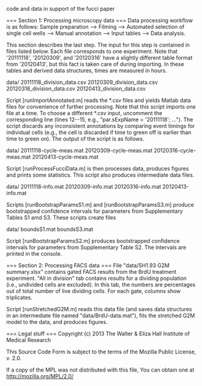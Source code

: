code and data in support of the fucci paper

=== Section 1: Processing microscopy data ===
Data processing workflow is as follows: Sample preparation --> Filming --> Automated selection of single cell wells --> Manual annotation --> Input tables --> Data analysis.

This section describes the last step. The input for this step is contained in files listed below. Each file corresponds to one experiment. Note that '20111118', '20120309', and '20120316' have a slightly different table format from '20120413', but this fact is taken care of during importing. In these tables and derived data structures, times are measured in hours.

data/
20111118_division_data.csv
20120309_division_data.csv
20120316_division_data.csv
20120413_division_data.csv


Script [runImportAnnotated.m] reads the *.csv files and yields Matlab data files for convenience of further processing. Note that this script imports one file at a time. To choose a different *.csv input, uncomment the corresponding line (lines 12--15, e.g., "par.sExpName = '20111118'; ..."). The script discards any inconsistent annotations by comparing event timings for individual cells (e.g., the cell is discarded if time to green off is earlier than time to green on). The output of the script is as follows.

data/
20111118-cycle-meas.mat
20120309-cycle-meas.mat
20120316-cycle-meas.mat
20120413-cycle-meas.mat


Script [runProcessFucciData.m] is then processes data, produces figures and prints some statistics. This script also produces intermediate data files.

data/
20111118-info.mat
20120309-info.mat
20120316-info.mat
20120413-info.mat

Scripts [runBootstrapParamsS1.m] and [runBootstrapParamsS3.m] produce bootstrapped confidence intervals for parameters from Supplementary Tables S1 amd S3. These scripts create files

data/
boundsS1.mat
boundsS3.mat

Script [runBootstrapParamsS2.m] produces bootstrapped confidence intervals for parameters from Supplementary Table S2. The intervals are printed in the console.


=== Section 2: Processing FACS data ===
File "data/SH1.93 G2M summary.xlsx" contains gated FACS results from the BrdU treatment experiment. "All in division" tab contains results for a dividing population (i.e., undivided cells are excluded). In this tab, the numbers are percentages out of total number of live dividing cells. For each gate, columns show triplicates.

Script [runStretchedG2M.m] reads this data file (and saves data structures in an intermediate file named "data/BrdU-data.mat"), fits the stretched G2M model to the data, and produces figures.


=== Legal stuff ===
Copyright (c) 2013 The Walter & Eliza Hall Institute of Medical Research

This Source Code Form is subject to the terms of the Mozilla Public License, v. 2.0.

If a copy of the MPL was not distributed with this file, You can obtain one at http://mozilla.org/MPL/2.0/
